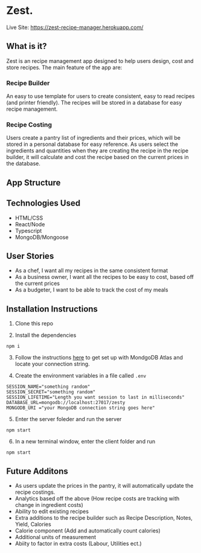 # Zest.

Live Site: https://zest-recipe-manager.herokuapp.com/

## **What is it?**

Zest is an recipe management app designed to help users design, cost and store recipes. The main feature of the app are:

### **Recipe Builder**

An easy to use template for users to create consistent, easy to read recipes (and printer friendly). The recipes will be stored in a database for easy recipe management.

### **Recipe Costing**

Users create a pantry list of ingredients and their prices, which will be stored in a personal database for easy reference. As users select the ingredients and quantities when they are creating the recipe in the recipe builder, it will calculate and cost the recipe based on the current prices in the database. 

## **App Structure**

## Technologies Used

-   HTML/CSS
-   React/Node
-   Typescript
-   MongoDB/Mongoose


## User Stories

-   As a chef, I want all my recipes in the same consistent format
-   As a business owner, I want all the recipes to be easy to cost, based off the current prices
-   As a budgeter, I want to be able to track the cost of my meals

## Installation Instructions

1. Clone this repo

2. Install the dependencies

```
npm i

```

3. Follow the instructions [here](https://docs.atlas.mongodb.com/getting-started/?_ga=2.20440187.2106445925.1651150510-463089072.1651150510) to get set up with MondgoDB Atlas and locate your connection string.


4. Create the environment variables in a file called `.env`

```
SESSION_NAME="something random"
SESSION_SECRET="something random"
SESSION_LIFETIME="Length you want session to last in milliseconds"
DATABASE_URL=mongodb://localhost:27017/zesty
MONGODB_URI ="your MongoDB connection string goes here"
```

5. Enter the server foleder and run the server

```
npm start

```

6. In a new terminal window, enter the client folder and run

```
npm start

```

## Future Additons
- As users update the prices in the pantry, it will automatically update the recipe costings.
- Analytics based off the above (How recipe costs are tracking with change in ingredient costs)
- Ability to edit existing recipes
- Extra additions to the recipe builder such as Recipe Description, Notes, Yield, Calories
- Calorie component (Add and automatically count calories)
- Additional units of measurement
- Abiity to factor in extra costs (Labour, Utilities ect.)

